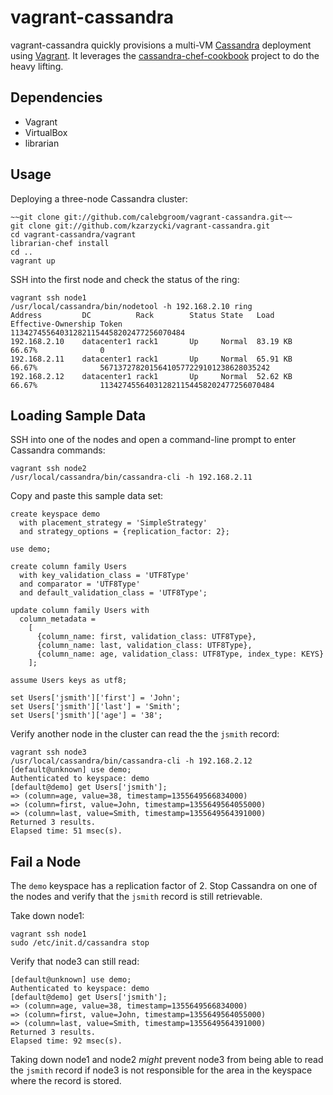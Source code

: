 # vagrant-cassandra

vagrant-cassandra quickly provisions a multi-VM [Cassandra](http://cassandra.apache.org/) deployment using [Vagrant](http://vagrantup.com). It leverages the [cassandra-chef-cookbook](https://github.com/michaelklishin/cassandra-chef-cookbook) project to do the heavy lifting.

## Dependencies

* Vagrant
* VirtualBox
* librarian

## Usage

Deploying a three-node Cassandra cluster:

    ~~git clone git://github.com/calebgroom/vagrant-cassandra.git~~
    git clone git://github.com/kzarzycki/vagrant-cassandra.git
    cd vagrant-cassandra/vagrant
    librarian-chef install
    cd ..
    vagrant up
    
SSH into the first node and check the status of the ring:

    vagrant ssh node1
    /usr/local/cassandra/bin/nodetool -h 192.168.2.10 ring
    Address         DC          Rack        Status State   Load            Effective-Ownership Token
    113427455640312821154458202477256070484     
    192.168.2.10    datacenter1 rack1       Up     Normal  83.19 KB        66.67%              0                                           
    192.168.2.11    datacenter1 rack1       Up     Normal  65.91 KB        66.67%              56713727820156410577229101238628035242      
    192.168.2.12    datacenter1 rack1       Up     Normal  52.62 KB        66.67%              113427455640312821154458202477256070484
    
## Loading Sample Data

SSH into one of the nodes and open a command-line prompt to enter Cassandra commands:

    vagrant ssh node2
    /usr/local/cassandra/bin/cassandra-cli -h 192.168.2.11
    
Copy and paste this sample data set:

    create keyspace demo
      with placement_strategy = 'SimpleStrategy'
      and strategy_options = {replication_factor: 2};

    use demo;

    create column family Users                
      with key_validation_class = 'UTF8Type'    
      and comparator = 'UTF8Type'               
      and default_validation_class = 'UTF8Type';

    update column family Users with
      column_metadata =
        [
          {column_name: first, validation_class: UTF8Type},
          {column_name: last, validation_class: UTF8Type},
          {column_name: age, validation_class: UTF8Type, index_type: KEYS}
        ];

    assume Users keys as utf8;

    set Users['jsmith']['first'] = 'John';
    set Users['jsmith']['last'] = 'Smith';
    set Users['jsmith']['age'] = '38';

Verify another node in the cluster can read the the `jsmith` record:

    vagrant ssh node3
    /usr/local/cassandra/bin/cassandra-cli -h 192.168.2.12
    [default@unknown] use demo;
    Authenticated to keyspace: demo
    [default@demo] get Users['jsmith'];
    => (column=age, value=38, timestamp=1355649566834000)
    => (column=first, value=John, timestamp=1355649564055000)
    => (column=last, value=Smith, timestamp=1355649564391000)
    Returned 3 results.
    Elapsed time: 51 msec(s).

## Fail a Node

The `demo` keyspace has a replication factor of 2. Stop Cassandra on one of the nodes and verify that the `jsmith` record is still retrievable.

Take down node1:

    vagrant ssh node1
    sudo /etc/init.d/cassandra stop
    
Verify that node3 can still read:

    [default@unknown] use demo;
    Authenticated to keyspace: demo
    [default@demo] get Users['jsmith'];
    => (column=age, value=38, timestamp=1355649566834000)
    => (column=first, value=John, timestamp=1355649564055000)
    => (column=last, value=Smith, timestamp=1355649564391000)
    Returned 3 results.
    Elapsed time: 92 msec(s).

Taking down node1 and node2 *might* prevent node3 from being able to read the `jsmith` record if node3 is not responsible for the area in the keyspace where the record is stored.
